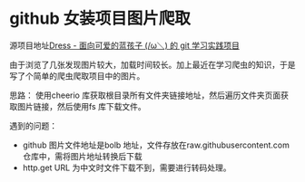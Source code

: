 # github 女装项目图片爬取

源项目地址[Dress - 面向可爱的蓝孩子 (/ω＼) 的 git 学习实践项目](https://github.com/komeiji-satori/Dress)

由于浏览了几张发现图片较大，加载时间较长。加上最近在学习爬虫的知识，于是写了个简单的爬虫爬取项目中的图片。

思路：
使用cheerio 库获取根目录所有文件夹链接地址，然后遍历文件夹页面获取图片链接，然后使用fs 库下载文件。

遇到的问题：
- github 图片文件地址是bolb 地址，文件存放在raw.githubusercontent.com 仓库中，需将图片地址转换后下载
- http.get URL 为中文时文件下载不到，需要进行转码处理。
